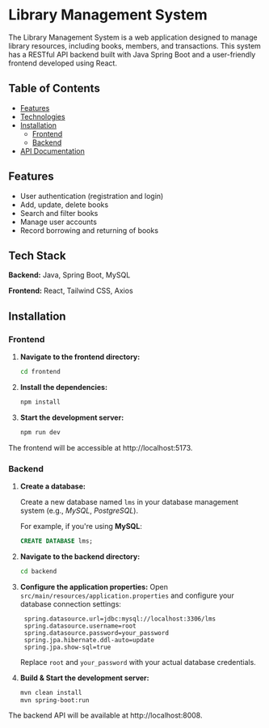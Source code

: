 # Library Management System

The Library Management System is a web application designed to manage library resources, including books, members, and transactions. This system has a RESTful API backend built with Java Spring Boot and a user-friendly frontend developed using React.

## Table of Contents

- [Features](#features)
- [Technologies](#tech-stack)
- [Installation](#installation)
  - [Frontend](#frontend)
  - [Backend](#backend)
- [API Documentation](#api-documentation)


## Features

- User authentication (registration and login)
- Add, update, delete books
- Search and filter books
- Manage user accounts
- Record borrowing and returning of books

## Tech Stack

**Backend:** Java, Spring Boot, MySQL

**Frontend:** React, Tailwind CSS, Axios


## Installation


### Frontend

1. **Navigate to the frontend directory:**
   ```bash
   cd frontend
   ```

2. **Install the dependencies:**
   ```bash
   npm install
   ```
3. **Start the development server:**
    ```bash
   npm run dev
   ```
The frontend will be accessible at http://localhost:5173.

### Backend

1. **Create a database:**
  
    Create a new database named `lms` in your database management system (e.g., *MySQL*, *PostgreSQL*).

    For example, if you're using **MySQL**:
     ```sql
     CREATE DATABASE lms;
     ```

2. **Navigate to the backend directory:**
     ```bash
     cd backend
     ```

3. **Configure the application properties:**
    Open `src/main/resources/application.properties` and configure your database connection settings:
     ```properties
      spring.datasource.url=jdbc:mysql://localhost:3306/lms
      spring.datasource.username=root
      spring.datasource.password=your_password
      spring.jpa.hibernate.ddl-auto=update
      spring.jpa.show-sql=true
     ```
    Replace `root` and `your_password` with your actual database credentials.

4. **Build & Start the development server:**
    ```bash
    mvn clean install
    mvn spring-boot:run
   ```
The backend API will be available at http://localhost:8008.
